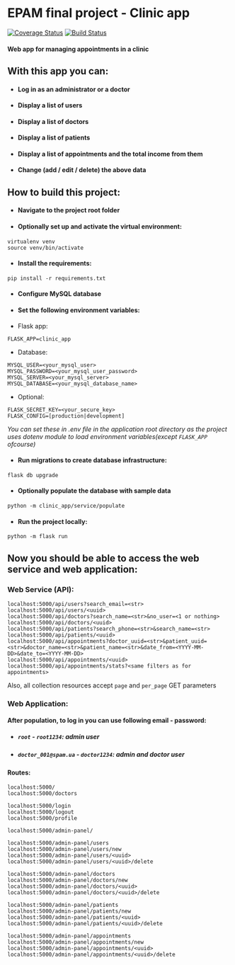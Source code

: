 # EPAM final project - Clinic app

[![Coverage Status](https://coveralls.io/repos/github/hendelbah/clinic/badge.svg?branch=main)](https://coveralls.io/github/hendelbah/clinic?branch=main)
[![Build Status](https://app.travis-ci.com/hendelbah/clinic.svg?branch=main)](https://app.travis-ci.com/hendelbah/clinic)

#### Web app for managing appointments in a clinic

## With this app you can:

- #### Log in as an administrator or a doctor
- #### Display a list of users
- #### Display a list of doctors
- #### Display a list of patients
- #### Display a list of appointments and the total income from them
- #### Change (add / edit / delete) the above data

## How to build this project:

- #### Navigate to the project root folder

- #### Optionally set up and activate the virtual environment:

```
virtualenv venv
source venv/bin/activate
```

- #### Install the requirements:

```
pip install -r requirements.txt
```

- #### Configure MySQL database

- #### Set the following environment variables:

- Flask app:
```
FLASK_APP=clinic_app
```

- Database:
```
MYSQL_USER=<your_mysql_user>
MYSQL_PASSWORD=<your_mysql_user_password>
MYSQL_SERVER=<your_mysql_server>
MYSQL_DATABASE=<your_mysql_database_name>
```

- Optional:
```
FLASK_SECRET_KEY=<your_secure_key>
FLASK_CONFIG=[production|development]
```
*You can set these in .env file in the application root directory as the project uses dotenv module to load 
environment variables(except `FLASK_APP` ofcourse)*

- #### Run migrations to create database infrastructure:

```
flask db upgrade
```

- #### Optionally populate the database with sample data

```
python -m clinic_app/service/populate
```

- #### Run the project locally:

```
python -m flask run
```

## Now you should be able to access the web service and web application:

### Web Service (API):

```
localhost:5000/api/users?search_email=<str>
localhost:5000/api/users/<uuid>
localhost:5000/api/doctors?search_name=<str>&no_user=<1 or nothing>
localhost:5000/api/doctors/<uuid>
localhost:5000/api/patients?search_phone=<str>&search_name=<str>
localhost:5000/api/patients/<uuid>
localhost:5000/api/appointments?doctor_uuid=<str>&patient_uuid=<str>&doctor_name=<str>&patient_name=<str>&date_from=<YYYY-MM-DD>&date_to=<YYYY-MM-DD>
localhost:5000/api/appointments/<uuid>
localhost:5000/api/appointments/stats?<same filters as for appointments>
```

Also, all collection resources accept `page` and `per_page` GET parameters

### Web Application:

#### After population, to log in you can use following email - password:

- ##### `root` - `root1234`: admin user
- ##### `doctor_001@spam.ua` - `doctor1234`: admin and doctor user

#### Routes:
```
localhost:5000/
localhost:5000/doctors

localhost:5000/login
localhost:5000/logout
localhost:5000/profile

localhost:5000/admin-panel/

localhost:5000/admin-panel/users
localhost:5000/admin-panel/users/new
localhost:5000/admin-panel/users/<uuid>
localhost:5000/admin-panel/users/<uuid>/delete

localhost:5000/admin-panel/doctors
localhost:5000/admin-panel/doctors/new
localhost:5000/admin-panel/doctors/<uuid>
localhost:5000/admin-panel/doctors/<uuid>/delete

localhost:5000/admin-panel/patients
localhost:5000/admin-panel/patients/new
localhost:5000/admin-panel/patients/<uuid>
localhost:5000/admin-panel/patients/<uuid>/delete

localhost:5000/admin-panel/appointments
localhost:5000/admin-panel/appointments/new
localhost:5000/admin-panel/appointments/<uuid>
localhost:5000/admin-panel/appointments/<uuid>/delete
```
